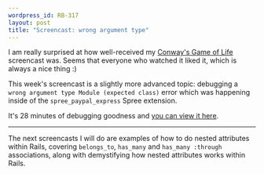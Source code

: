```yaml
--- 
wordpress_id: RB-317
layout: post
title: "Screencast: wrong argument type"
---
```


I am really surprised at how well-received my <a href='http://ryanbigg.com/2011/10/screencast-pilot/'>Conway's
Game of Life</a> screencast was. Seems that everyone who watched it liked it, which is always a nice thing :)

This week's screencast is a slightly more advanced topic: debugging a `wrong argument type Module (expected
class)` error which was happening inside of the `spree_paypal_express` Spree extension.

It's 28 minutes of debugging goodness and <a href='hhttps://vimeo.com/120645266'>you can view it here</a>.

---

The next screencasts I will do are examples of how to do nested attributes within Rails, covering
`belongs_to`, `has_many` and `has_many :through` associations, along with demystifying how nested attributes works
within Rails.
